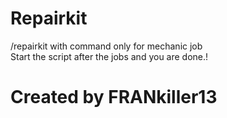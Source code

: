 # Repairkit
/repairkit with command only for mechanic job<br>
Start the script after the jobs and you are done.!
# Created by FRANkiller13

